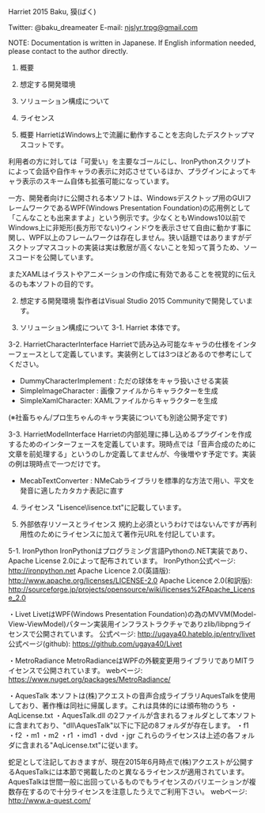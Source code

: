Harriet 2015 Baku, 獏(ばく) 

Twitter: @baku_dreameater
E-mail: njslyr.trpg@gmail.com

NOTE: Documentation is written in Japanese. If English information needed, please contact to the author directly.

1. 概要
2. 想定する開発環境
3. ソリューション構成について
4. ライセンス

1. 概要
HarrietはWindows上で流麗に動作することを志向したデスクトップマスコットです。

利用者の方に対しては「可愛い」を主要なゴールにし、IronPythonスクリプトによって会話や自作キャラの表示に対応させているほか、プラグインによってキャラ表示のスキーム自体も拡張可能になっています。

一方、開発者向けに公開される本ソフトは、Windowsデスクトップ用のGUIフレームワークであるWPF(Windows Presentation Foundation)の応用例として「こんなことも出来ますよ」という例示です。少なくともWindows10以前でWindows上に非矩形(長方形でない)ウィンドウを表示させて自由に動かす事に関し、WPF以上のフレームワークは存在しません。狭い話題ではありますがデスクトップマスコットの実装は実は敷居が高くないことを知って貰うため、ソースコードを公開しています。

またXAMLはイラストやアニメーションの作成に有効であることを視覚的に伝えるのも本ソフトの目的です。


2. 想定する開発環境
製作者はVisual Studio 2015 Communityで開発しています。


3. ソリューション構成について
3-1. Harriet
本体です。

3-2. HarrietCharacterInterface
Harrietで読み込み可能なキャラの仕様をインターフェースとして定義しています。実装例としては3つほどあるので参考にしてください。

- DummyCharacterImplement : ただの球体をキャラ扱いさせる実装
- SimpleImageCharacter : 画像ファイルからキャラクターを生成
- SimpleXamlCharacter: XAMLファイルからキャラクターを生成

(※社畜ちゃん/プロ生ちゃんのキャラ実装についても別途公開予定です)


3-3. HarrietModelInterface
Harrietの内部処理に挿し込めるプラグインを作成するためのインターフェースを定義しています。現時点では「音声合成のために文章を前処理する」というのしか定義してませんが、今後増やす予定です。実装の例は現時点で一つだけです。

- MecabTextConverter : NMeCabライブラリを標準的な方法で用い、平文を発音に適したカタカナ表記に直す




4. ライセンス
"Lisence\lisence.txt"に記載しています。





5. 外部依存リソースとライセンス
規約上必須というわけではないんですが再利用性のためにライセンスに加えて著作元URLを付記しています。


5-1. IronPython
IronPythonはプログラミング言語Pythonの.NET実装であり、Apache License 2.0によって配布されています。
IronPython公式ページ: http://ironpython.net
Apache Licence 2.0(英語版): http://www.apache.org/licenses/LICENSE-2.0
Apache Licence 2.0(和訳版): http://sourceforge.jp/projects/opensource/wiki/licenses%2FApache_License_2.0


・Livet
LivetはWPF(Windows Presentation Foundation)の為のMVVM(Model-View-ViewModel)パターン実装用インフラストラクチャでありzlib/libpngライセンスで公開されています。
公式ページ: http://ugaya40.hateblo.jp/entry/livet
公式ページ(github): https://github.com/ugaya40/Livet


・MetroRadiance
MetroRadianceはWPFの外観変更用ライブラリでありMITライセンスで公開されています。
webページ: https://www.nuget.org/packages/MetroRadiance/



・AquesTalk
本ソフトは(株)アクエストの音声合成ライブラリAquesTalkを使用しており、著作権は同社に帰属します。これは具体的には頒布物のうち
・AqLicense.txt
・AquesTalk.dll
の2ファイルが含まれるフォルダとして本ソフトに含まれており、"dll\AquesTalk"以下に下記の8フォルダが存在します。
・f1
・f2
・m1
・m2
・r1
・imd1
・dvd
・jgr
これらのライセンスは上述の各フォルダに含まれる"AqLicense.txt"に従います。

蛇足として注記しておきますが、現在2015年6月時点で(株)アクエストが公開するAquesTalkには本節で掲載したのと異なるライセンスが適用されています。AquesTalkは世間一般に出回っているものでもライセンスのバリエーションが複数存在するので十分ライセンスを注意したうえでご利用下さい。
webページ: http://www.a-quest.com/


